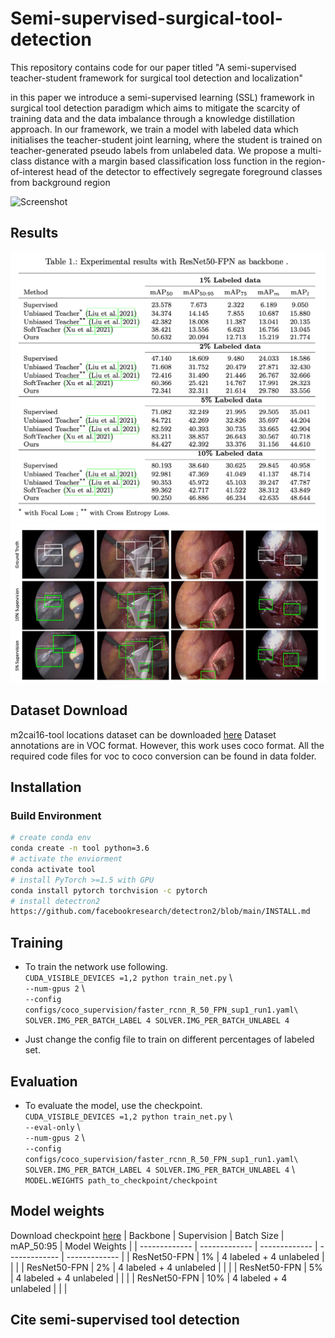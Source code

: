 # Semi-supervised-surgical-tool-detection
This repository contains code for our paper titled "A semi-supervised teacher-student framework for surgical tool detection and localization"

in this paper we introduce a semi-supervised learning (SSL) framework in surgical tool detection paradigm which aims to mitigate the scarcity of training data and the data imbalance through a knowledge distillation approach. In our framework, we train a model with labeled data which initialises the teacher-student joint learning, where the student is trained on teacher-generated pseudo labels from unlabeled data. We propose a multi-class distance with a margin based classification loss function in the region-of-interest head of the detector to effectively segregate foreground classes from background region

![Screenshot](Overview.png)

## Results
![Screenshot](quant.png)
![Screenshot](qualt.png)



## Dataset Download 
m2cai16-tool locations dataset can be downloaded [here](https://ai.stanford.edu/~syyeung/tooldetection.html)
Dataset annotations are in VOC format. However, this work uses coco format. All the required code files for voc to coco conversion can be found in data folder. 

## Installation
### Build Environment 
 ```sh
 # create conda env
 conda create -n tool python=3.6 
 # activate the enviorment 
 conda activate tool
 # install PyTorch >=1.5 with GPU 
 conda install pytorch torchvision -c pytorch 
 # install detectron2 
 https://github.com/facebookresearch/detectron2/blob/main/INSTALL.md   
   ```


## Training 
* To train the network use following. <br />
`CUDA_VISIBLE_DEVICES =1,2 python train_net.py` \ <br /> `--num-gpus 2` \ <br />`--config configs/coco_supervision/faster_rcnn_R_50_FPN_sup1_run1.yaml\`<br />`SOLVER.IMG_PER_BATCH_LABEL 4 SOLVER.IMG_PER_BATCH_UNLABEL 4` <br />

* Just change the config file to train on different percentages of labeled set. <br />

## Evaluation
* To evaluate the model, use the checkpoint. <br />
`CUDA_VISIBLE_DEVICES =1,2 python train_net.py` \ <br />  `--eval-only` \ <br />  `--num-gpus 2` \ <br />`--config configs/coco_supervision/faster_rcnn_R_50_FPN_sup1_run1.yaml\`<br />`SOLVER.IMG_PER_BATCH_LABEL 4 SOLVER.IMG_PER_BATCH_UNLABEL 4` \ <br /> 
`MODEL.WEIGHTS path_to_checkpoint/checkpoint` 

## Model weights
Download checkpoint [here](https://drive.google.com/file/d/1CrS4oKPWZAlAJh1m1NzyuB4019r_-GvP/view?usp=sharing)
| Backbone  | Supervision       |  Batch Size                | mAP_50:95      |  Model Weights       |
| ------------- | ------------- | -------------              |  ------------- |   -------------      |
| ResNet50-FPN  | 1%            | 4 labeled + 4 unlabeled    |                |                      |
| ResNet50-FPN  | 2%            | 4 labeled + 4 unlabeled    |                |                      |
| ResNet50-FPN  | 5%            | 4 labeled + 4 unlabeled    |                |                      |
| ResNet50-FPN  | 10%           | 4 labeled + 4 unlabeled    |                |                      |




## Cite semi-supervised tool detection
